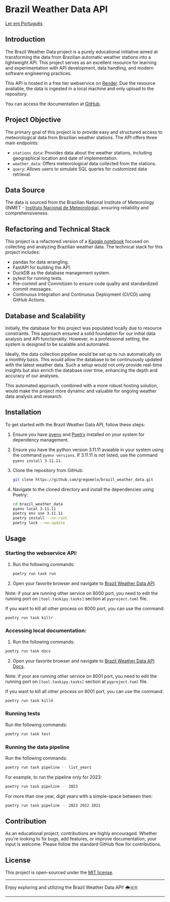 
# Brazil Weather Data API

[Ler em Português](./README_PT_BR.md)

## Introduction
The Brazil Weather Data project is a purely educational initiative aimed at transforming the data from Brazilian automatic weather stations into a lightweight API. This project serves as an excellent resource for learning and experimentation with API development, data handling, and modern software engineering practices.

This API is hosted in a free tier webservice on [Render](https://brazil-weather-data.onrender.com/). Due the resource avaliable, the data is ingested in a local machine and only upload to the repository.

You can access the documentation at [GitHub](https://gregomelo.github.io/brazil_weather_data/).

## Project Objective
The primary goal of this project is to provide easy and structured access to meteorological data from Brazilian weather stations. The API offers three main endpoints:
- `stations_data`: Provides data about the weather stations, including geographical location and date of implementation.
- `weather_data`: Offers meteorological data collected from the stations.
- `query`: Allows users to simulate SQL queries for customized data retrieval.

## Data Source
The data is sourced from the Brazilian National Institute of Meteorology (INMET - [Instituto Nacional de Meteorologia](https://portal.inmet.gov.br/)), ensuring reliability and comprehensiveness.

## Refactoring and Technical Stack
This project is a refactored version of a [Kaggle notebook](https://www.kaggle.com/code/gregoryoliveira/brazil-weather-change-part-i-data-collection) focused on collecting and analyzing Brazilian weather data. The technical stack for this project includes:
- pandas for data wrangling.
- FastAPI for building the API.
- DuckDB as the database management system.
- pytest for running tests.
- Pre-commit and Commitizen to ensure code quality and standardized commit messages.
- Continuous Integration and Continuous Deployment (CI/CD) using GitHub Actions.

## Database and Scalability
Initially, the database for this project was populated locally due to resource constraints. This approach ensured a solid foundation for our initial data analysis and API functionality. However, in a professional setting, the system is designed to be scalable and automated.

Ideally, the data collection pipeline would be set up to run automatically on a monthly basis. This would allow the database to be continuously updated with the latest weather data. Such a setup would not only provide real-time insights but also enrich the database over time, enhancing the depth and accuracy of our analyses.

This automated approach, combined with a more robust hosting solution, would make the project more dynamic and valuable for ongoing weather data analysis and research.

## Installation
To get started with the Brazil Weather Data API, follow these steps:
1. Ensure you have [pyenv](https://github.com/pyenv/pyenv) and [Poetry](https://python-poetry.org/) installed on your system for dependency management.

2. Ensure you have the python version 3.11.11 avaiable in your system using the command `pyenv versions`. If 3.11.11 is not listed, use the command `pyenv install 3.11.11`.

3. Clone the repository from GitHub:
   ```bash
   git clone https://github.com/gregomelo/brazil_weather_data.git
   ```

4. Navigate to the cloned directory and install the dependencies using Poetry:
   ```bash
   cd brazil_weather_data
   pyenv local 3.11.11
   poetry env use 3.11.11
   poetry install --no-root
   poetry lock --no-update
   ```

## Usage
### Starting the webservice API:
1. Run the following commands:
   ```bash
   poetry run task run
   ```
2. Open your favorite browser and navigate to [Brazil Weather Data API](http://127.0.0.1:8000/docs).

Note: if your are running other service on 8000 port, you need to edit the running port on `[tool.taskipy.tasks]` section at `pyproject.toml` file.

If you want to kill all other process on 8000 port, you can use the command:
   ```bash
   poetry run task killr
   ```

### Accessing local documentation:
1. Run the following commands:

```bash
poetry run task docs
```

2. Open your favorite browser and navigate to [Brazil Weather Data API Docs](http://127.0.0.1:8001).

Note: if your are running other service on 8001 port, you need to edit the running port on `[tool.taskipy.tasks]` section at `pyproject.toml` file.

If you want to kill all other process on 8001 port, you can use the command:
   ```bash
   poetry run task killd
   ```

### Running tests
Run the following commands:
   ```bash
   poetry run task test
   ```

### Running the data pipeline
Run the following commands:
   ```bash
   poetry run task pipeline -- list_years
   ```

For example, to run the pipeline only for 2023:
   ```bash
   poetry run task pipeline -- 2023
   ```

For more than one year, digit years with a simple-space between then:
   ```bash
   poetry run task pipeline -- 2023 2022 2021
   ```

## Contribution
As an educational project, contributions are highly encouraged. Whether you're looking to fix bugs, add features, or improve documentation, your input is welcome. Please follow the standard GitHub flow for contributions.

## License
This project is open-sourced under the [MIT license](https://opensource.org/licenses/MIT).

---
Enjoy exploring and utilizing the Brazil Weather Data API! 🌦️🇧🇷

---
